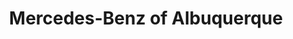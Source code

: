 ---
title: "Mercedes-Benz of Albuquerque"
url: /albuquerque/mercedes-benz-of-albuquerque/
shop: Autohaus
---
